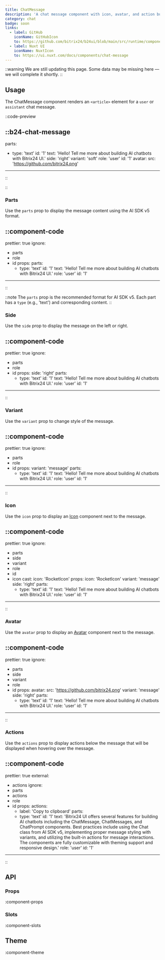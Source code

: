 ```yaml
---
title: ChatMessage
description: 'A chat message component with icon, avatar, and action buttons.'
category: chat
badge: soon
links:
  - label: GitHub
    iconName: GitHubIcon
    to: https://github.com/bitrix24/b24ui/blob/main/src/runtime/components/ChatMessage.vue
  - label: Nuxt UI
    iconName: NuxtIcon
    to: https://ui.nuxt.com/docs/components/chat-message
---
```


::warning
We are still updating this page. Some data may be missing here — we will complete it shortly.
::

## Usage

The ChatMessage component renders an `<article>` element for a `user` or `assistant` chat message.

::code-preview

::b24-chat-message
---
parts:
  - type: 'text'
    id: '1'
    text: 'Hello! Tell me more about building AI chatbots with Bitrix24 UI.'
side: 'right'
variant: 'soft'
role: 'user'
id: '1'
avatar:
  src: 'https://github.com/bitrix24.png'
---
::

::

### Parts

Use the `parts` prop to display the message content using the AI SDK v5 format.

::component-code
---
prettier: true
ignore:
  - parts
  - role
  - id
props:
  parts:
    - type: 'text'
      id: '1'
      text: 'Hello! Tell me more about building AI chatbots with Bitrix24 UI.'
  role: 'user'
  id: '1'
---
::

::note
The `parts` prop is the recommended format for AI SDK v5. Each part has a `type` (e.g., 'text') and corresponding content.
::

### Side

Use the `side` prop to display the message on the left or right.

::component-code
---
prettier: true
ignore:
  - parts
  - role
  - id
props:
  side: 'right'
  parts:
    - type: 'text'
      id: '1'
      text: 'Hello! Tell me more about building AI chatbots with Bitrix24 UI.'
  role: 'user'
  id: '1'
---
::

### Variant

Use the `variant` prop to change style of the message.

::component-code
---
prettier: true
ignore:
  - parts
  - role
  - id
props:
  variant: 'message'
  parts:
    - type: 'text'
      id: '1'
      text: 'Hello! Tell me more about building AI chatbots with Bitrix24 UI.'
  role: 'user'
  id: '1'
---
::

### Icon

Use the `icon` prop to display an [Icon](https://bitrix24.github.io/b24icons/guide/icons.html)  component next to the message.

::component-code
---
prettier: true
ignore:
  - parts
  - side
  - variant
  - role
  - id
  - icon
cast:
  icon: 'RocketIcon'
props:
  icon: 'RocketIcon'
  variant: 'message'
  side: 'right'
  parts:
    - type: 'text'
      id: '1'
      text: 'Hello! Tell me more about building AI chatbots with Bitrix24 UI.'
  role: 'user'
  id: '1'
---
::

### Avatar

Use the `avatar` prop to display an [Avatar](/docs/components/avatar/) component next to the message.

::component-code
---
prettier: true
ignore:
  - parts
  - side
  - variant
  - role
  - id
props:
  avatar:
    src: 'https://github.com/bitrix24.png'
  variant: 'message'
  side: 'right'
  parts:
    - type: 'text'
      id: '1'
      text: 'Hello! Tell me more about building AI chatbots with Bitrix24 UI.'
  role: 'user'
  id: '1'
---
::

### Actions

Use the `actions` prop to display actions below the message that will be displayed when hovering over the message.

::component-code
---
prettier: true
external:
  - actions
ignore:
  - parts
  - actions
  - role
  - id
props:
  actions:
    - label: 'Copy to clipboard'
  parts:
    - type: 'text'
      id: '1'
      text: 'Bitrix24 UI offers several features for building AI chatbots including the ChatMessage, ChatMessages, and ChatPrompt components. Best practices include using the Chat class from AI SDK v5, implementing proper message styling with variants, and utilizing the built-in actions for message interactions. The components are fully customizable with theming support and responsive design.'
  role: 'user'
  id: '1'
---
::

## API

### Props

:component-props

### Slots

:component-slots

## Theme

:component-theme
